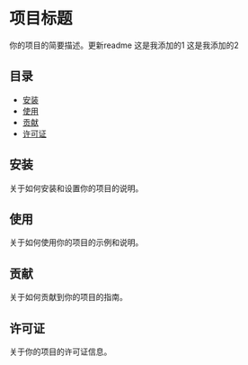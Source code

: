 # 项目标题

你的项目的简要描述。更新readme
这是我添加的1
这是我添加的2

## 目录

- [安装](#安装)
- [使用](#使用)
- [贡献](#贡献)
- [许可证](#许可证)

## 安装

关于如何安装和设置你的项目的说明。

## 使用

关于如何使用你的项目的示例和说明。

## 贡献

关于如何贡献到你的项目的指南。

## 许可证

关于你的项目的许可证信息。
